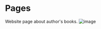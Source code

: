 # Pages
Website page about author's books.
![image](https://user-images.githubusercontent.com/111078093/221422185-582640f7-6226-41e3-9524-94046bae0189.png)
